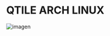 <H1>QTILE ARCH LINUX</H1>

![imagen](https://github.com/user-attachments/assets/5219a191-0fac-48ec-a184-46949fa03bdd)
